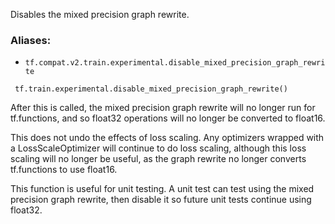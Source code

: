 
Disables the mixed precision graph rewrite.
### Aliases:
- `tf.compat.v2.train.experimental.disable_mixed_precision_graph_rewrite`

```
 tf.train.experimental.disable_mixed_precision_graph_rewrite()
```

After this is called, the mixed precision graph rewrite will no longer run for tf.functions, and so float32 operations will no longer be converted to float16.

This does not undo the effects of loss scaling. Any optimizers wrapped with a LossScaleOptimizer will continue to do loss scaling, although this loss scaling will no longer be useful, as the graph rewrite no longer converts tf.functions to use float16.

This function is useful for unit testing. A unit test can test using the mixed precision graph rewrite, then disable it so future unit tests continue using float32.
